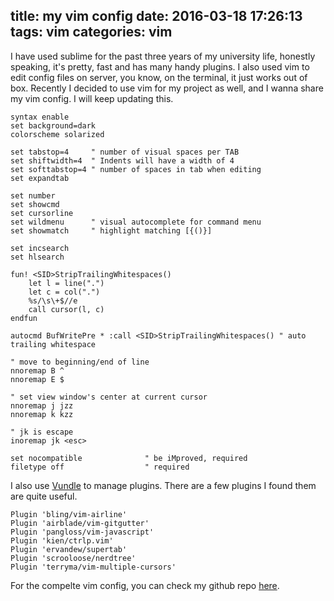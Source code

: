 title: my vim config
date: 2016-03-18 17:26:13
tags: vim
categories: vim
---
I have used sublime for the past three years of my university life, honestly speaking, it's pretty, fast and has many handy plugins. I also used vim to edit config files on server, you know, on the terminal, it just works out of box. Recently I decided to use vim for my project as well, and I wanna share my vim config. I will keep updating this.


```
syntax enable
set background=dark
colorscheme solarized

set tabstop=4     " number of visual spaces per TAB
set shiftwidth=4  " Indents will have a width of 4
set softtabstop=4 " number of spaces in tab when editing
set expandtab

set number
set showcmd
set cursorline
set wildmenu      " visual autocomplete for command menu
set showmatch     " highlight matching [{()}]

set incsearch
set hlsearch

fun! <SID>StripTrailingWhitespaces()
    let l = line(".")
    let c = col(".")
    %s/\s\+$//e
    call cursor(l, c)
endfun

autocmd BufWritePre * :call <SID>StripTrailingWhitespaces() " auto trailing whitespace

" move to beginning/end of line
nnoremap B ^
nnoremap E $

" set view window's center at current cursor
nnoremap j jzz
nnoremap k kzz

" jk is escape
inoremap jk <esc>

set nocompatible              " be iMproved, required
filetype off                  " required

```

I also use [Vundle](https://github.com/VundleVim/Vundle.vim) to manage plugins. There are a few plugins I found them are quite useful.

```
Plugin 'bling/vim-airline'
Plugin 'airblade/vim-gitgutter'
Plugin 'pangloss/vim-javascript'
Plugin 'kien/ctrlp.vim'
Plugin 'ervandew/supertab'
Plugin 'scrooloose/nerdtree'
Plugin 'terryma/vim-multiple-cursors'
```

For the compelte vim config, you can check my github repo [here](https://github.com/ningt/vimrc).
